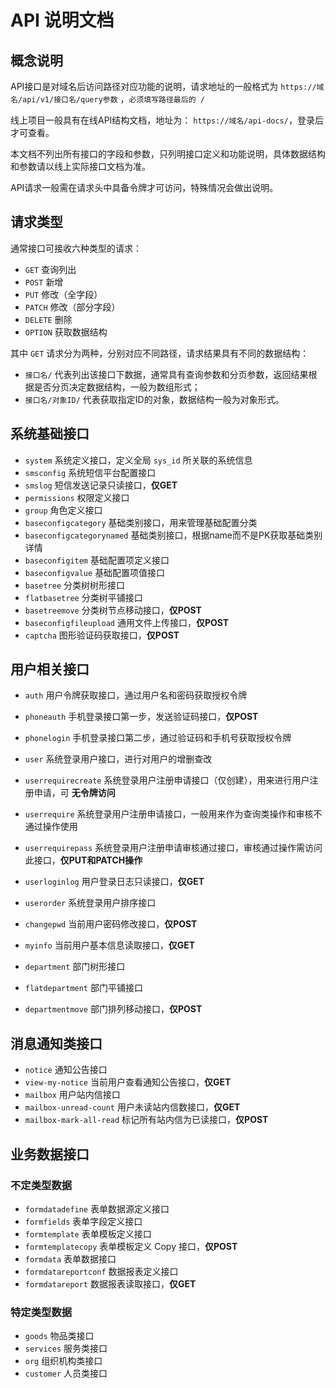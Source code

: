 # API 说明文档


## 概念说明

API接口是对域名后访问路径对应功能的说明，请求地址的一般格式为 `https://域名/api/v1/接口名/query参数` ，`必须填写路径最后的 /`

线上项目一般具有在线API结构文档，地址为： `https://域名/api-docs/`，登录后才可查看。

本文档不列出所有接口的字段和参数，只列明接口定义和功能说明，具体数据结构和参数请以线上实际接口文档为准。

API请求一般需在请求头中具备令牌才可访问，特殊情况会做出说明。

## 请求类型

通常接口可接收六种类型的请求：
* `GET` 查询列出
* `POST` 新增
* `PUT` 修改（全字段）
* `PATCH` 修改（部分字段）
* `DELETE` 删除
* `OPTION` 获取数据结构

其中 `GET` 请求分为两种，分别对应不同路径，请求结果具有不同的数据结构：
* `接口名/` 代表列出该接口下数据，通常具有查询参数和分页参数，返回结果根据是否分页决定数据结构，一般为数组形式；
* `接口名/对象ID/` 代表获取指定ID的对象，数据结构一般为对象形式。


## 系统基础接口

* `system` 系统定义接口，定义全局 `sys_id` 所关联的系统信息
* `smsconfig` 系统短信平台配置接口
* `smslog` 短信发送记录只读接口，**仅GET**
* `permissions` 权限定义接口
* `group` 角色定义接口
* `baseconfigcategory` 基础类别接口，用来管理基础配置分类
* `baseconfigcategorynamed` 基础类别接口，根据name而不是PK获取基础类别详情
* `baseconfigitem` 基础配置项定义接口
* `baseconfigvalue` 基础配置项值接口
* `basetree` 分类树树形接口
* `flatbasetree` 分类树平铺接口
* `basetreemove` 分类树节点移动接口，**仅POST**
* `baseconfigfileupload` 通用文件上传接口，**仅POST**
* `captcha` 图形验证码获取接口，**仅POST**


## 用户相关接口

* `auth` 用户令牌获取接口，通过用户名和密码获取授权令牌
* `phoneauth` 手机登录接口第一步，发送验证码接口，**仅POST**
* `phonelogin` 手机登录接口第二步，通过验证码和手机号获取授权令牌
* `user` 系统登录用户接口，进行对用户的增删查改
* `userrequirecreate` 系统登录用户注册申请接口（仅创建），用来进行用户注册申请，可 **无令牌访问**
* `userrequire` 系统登录用户注册申请接口，一般用来作为查询类操作和审核不通过操作使用
* `userrequirepass` 系统登录用户注册申请审核通过接口，审核通过操作需访问此接口，**仅PUT和PATCH操作**
* `userloginlog` 用户登录日志只读接口，**仅GET**
* `userorder` 系统登录用户排序接口
* `changepwd` 当前用户密码修改接口，**仅POST**
* `myinfo` 当前用户基本信息读取接口，**仅GET**


* `department` 部门树形接口
* `flatdepartment` 部门平铺接口
* `departmentmove` 部门排列移动接口，**仅POST**


## 消息通知类接口

* `notice` 通知公告接口
* `view-my-notice` 当前用户查看通知公告接口，**仅GET**
* `mailbox` 用户站内信接口
* `mailbox-unread-count` 用户未读站内信数接口，**仅GET**
* `mailbox-mark-all-read` 标记所有站内信为已读接口，**仅POST**


## 业务数据接口

### 不定类型数据

* `formdatadefine` 表单数据源定义接口
* `formfields` 表单字段定义接口
* `formtemplate` 表单模板定义接口
* `formtemplatecopy` 表单模板定义 Copy 接口，**仅POST**
* `formdata` 表单数据接口
* `formdatareportconf` 数据报表定义接口
* `formdatareport` 数据报表读取接口，**仅GET**

### 特定类型数据

* `goods` 物品类接口
* `services` 服务类接口
* `org` 组织机构类接口
* `customer` 人员类接口
